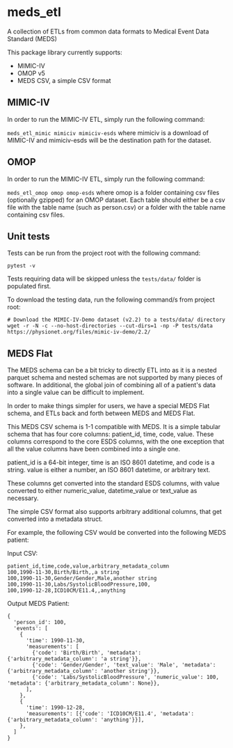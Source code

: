 # meds_etl

A collection of ETLs from common data formats to Medical Event Data Standard (MEDS)

This package library currently supports:

- MIMIC-IV
- OMOP v5
- MEDS CSV, a simple CSV format

## MIMIC-IV

In order to run the MIMIC-IV ETL, simply run the following command:

`meds_etl_mimic mimiciv mimiciv-esds` where mimiciv is a download of MIMIC-IV and mimiciv-esds will be the destination path for the dataset.

## OMOP

In order to run the MIMIC-IV ETL, simply run the following command:

`meds_etl_omop omop omop-esds` where omop is a folder containing csv files (optionally gzipped) for an OMOP dataset. Each table should either be a csv file with the table name (such as person.csv) or a folder with the table name containing csv files.

## Unit tests

Tests can be run from the project root with the following command:

```
pytest -v
```

Tests requiring data will be skipped unless the `tests/data/` folder is populated first.

To download the testing data, run the following command/s from project root:

```
# Download the MIMIC-IV-Demo dataset (v2.2) to a tests/data/ directory
wget -r -N -c --no-host-directories --cut-dirs=1 -np -P tests/data https://physionet.org/files/mimic-iv-demo/2.2/
```

## MEDS Flat

The MEDS schema can be a bit tricky to directly ETL into as it is a nested parquet schema and nested schemas are not supported by many pieces of software. In additional, the global join of combining all of a patient's data into a single value can be difficult to implement.

In order to make things simpler for users, we have a special MEDS Flat schema, and ETLs back and forth between MEDS and MEDS Flat.

This MEDS CSV schema is 1-1 compatible with MEDS. It is a simple tabular schema that has four core columns: patient_id, time, code, value. These columns correspond to the core ESDS columns, with the one exception that all the value columns have been combined into a single one.

patient_id is a 64-bit integer, time is an ISO 8601 datetime, and code is a string. value is either a number, an ISO 8601 datetime, or arbitrary text. 

These columns get converted into the standard ESDS columns, with value converted to either numeric_value, datetime_value or text_value as necessary. 

The simple CSV format also supports arbitrary additional columns, that get converted into a metadata struct.

For example, the following CSV would be converted into the following MEDS patient:

Input CSV:
```
patient_id,time,code,value,arbitrary_metadata_column
100,1990-11-30,Birth/Birth,,a string
100,1990-11-30,Gender/Gender,Male,another string
100,1990-11-30,Labs/SystolicBloodPressure,100,
100,1990-12-28,ICD10CM/E11.4,,anything
```

Output MEDS Patient:
```
{
  'person_id': 100,
  'events': [
    {
      'time': 1990-11-30,
      'measurements': [
        {'code': 'Birth/Birth', 'metadata': {'arbitrary_metadata_column': 'a string'}},
        {'code': 'Gender/Gender', 'text_value': 'Male', 'metadata': {'arbitrary_metadata_column': 'another string'}},
        {'code': 'Labs/SystolicBloodPressure', 'numeric_value': 100, 'metadata': {'arbitrary_metadata_column': None}},
      ],
    },
    {
      'time': 1990-12-28,
      'measurements': [{'code': 'ICD10CM/E11.4', 'metadata': {'arbitrary_metadata_column': 'anything'}}],
    }, 
  ]
}
